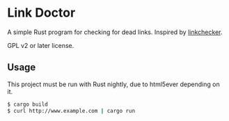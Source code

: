 # Link Doctor

A simple Rust program for checking for dead links. Inspired by
[linkchecker](http://wummel.github.io/linkchecker/).

GPL v2 or later license.

## Usage

This project must be run with Rust nightly, due to html5ever depending
on it.

```bash
$ cargo build
$ curl http://www.example.com | cargo run
```
